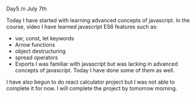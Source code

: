 Day5 /n
July 7th

Today I have started with learning advanced concepts of javascript. In the course, video I have learned javascript ES6 features such as:
  * var, const, let keywords
  * Arrow functions
  * object destructuring
  * spread operators
  * Exports
I was familiar with javascript but was lacking in advanced concepts of javascript. Today I have done some of them as well.

I have also begun to do react calculator project but I was not able to complete it for now. I will complete the project by tomorrow morning.

